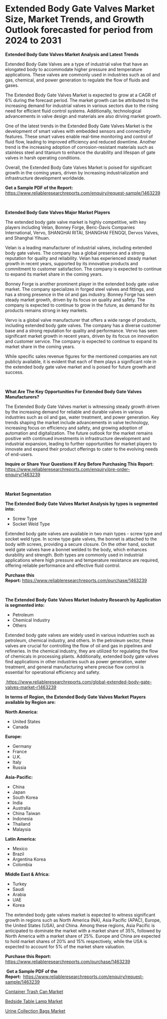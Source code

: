 <p><h1>Extended Body Gate Valves Market Size, Market Trends, and Growth Outlook forecasted for period from 2024 to 2031</h1></p><p><strong>Extended Body Gate Valves Market Analysis and Latest Trends</strong></p>
<p><p>Extended Body Gate Valves are a type of industrial valve that have an elongated body to accommodate higher pressure and temperature applications. These valves are commonly used in industries such as oil and gas, chemical, and power generation to regulate the flow of fluids and gases.</p><p>The Extended Body Gate Valves Market is expected to grow at a CAGR of 6% during the forecast period. The market growth can be attributed to the increasing demand for industrial valves in various sectors due to the rising need for efficient fluid control systems. Additionally, technological advancements in valve design and materials are also driving market growth.</p><p>One of the latest trends in the Extended Body Gate Valves Market is the development of smart valves with embedded sensors and connectivity features. These smart valves enable real-time monitoring and control of fluid flow, leading to improved efficiency and reduced downtime. Another trend is the increasing adoption of corrosion-resistant materials such as stainless steel and titanium to enhance the durability and lifespan of gate valves in harsh operating conditions.</p><p>Overall, the Extended Body Gate Valves Market is poised for significant growth in the coming years, driven by increasing industrialization and infrastructure development worldwide.</p></p>
<p><strong>Get a Sample PDF of the Report:&nbsp;</strong> <a href="https://www.reliableresearchreports.com/enquiry/request-sample/1463239">https://www.reliableresearchreports.com/enquiry/request-sample/1463239</a></p>
<p>&nbsp;</p>
<p><strong>Extended Body Gate Valves Major Market Players</strong></p>
<p><p>The extended body gate valve market is highly competitive, with key players including Velan, Bonney Forge, Beric-Davis Companies International, Vervo, SHANGHAI RITAI, SHANGHAI FENGQI, Dervos Valves, and Shanghai Yihuan.</p><p>Velan is a leading manufacturer of industrial valves, including extended body gate valves. The company has a global presence and a strong reputation for quality and reliability. Velan has experienced steady market growth in recent years, supported by its innovative products and commitment to customer satisfaction. The company is expected to continue to expand its market share in the coming years.</p><p>Bonney Forge is another prominent player in the extended body gate valve market. The company specializes in forged steel valves and fittings, and has a strong presence in the oil and gas industry. Bonney Forge has seen steady market growth, driven by its focus on quality and safety. The company is expected to continue to grow in the future, as demand for its products remains strong in key markets.</p><p>Vervo is a global valve manufacturer that offers a wide range of products, including extended body gate valves. The company has a diverse customer base and a strong reputation for quality and performance. Vervo has seen significant market growth in recent years, driven by its focus on innovation and customer service. The company is expected to continue to expand its market share in the coming years.</p><p>While specific sales revenue figures for the mentioned companies are not publicly available, it is evident that each of them plays a significant role in the extended body gate valve market and is poised for future growth and success.</p></p>
<p>&nbsp;</p>
<p><strong>What Are The Key Opportunities For Extended Body Gate Valves Manufacturers?</strong></p>
<p><p>The Extended Body Gate Valves market is witnessing steady growth driven by the increasing demand for reliable and durable valves in various industries such as oil and gas, water treatment, and power generation. Key trends shaping the market include advancements in valve technology, increasing focus on efficiency and safety, and growing adoption of automation and digitalization. The future outlook for the market remains positive with continued investments in infrastructure development and industrial expansion, leading to further opportunities for market players to innovate and expand their product offerings to cater to the evolving needs of end-users.</p></p>
<p><strong>Inquire or Share Your Questions If Any Before Purchasing This Report:</strong> <a href="https://www.reliableresearchreports.com/enquiry/pre-order-enquiry/1463239">https://www.reliableresearchreports.com/enquiry/pre-order-enquiry/1463239</a></p>
<p>&nbsp;</p>
<p><strong>Market Segmentation</strong></p>
<p><strong>The Extended Body Gate Valves Market Analysis by types is segmented into:</strong></p>
<p><ul><li>Screw Type</li><li>Socket Weld Type</li></ul></p>
<p><p>Extended body gate valves are available in two main types - screw type and socket weld type. In screw type gate valves, the bonnet is attached to the body with screws, providing a secure closure. On the other hand, socket weld gate valves have a bonnet welded to the body, which enhances durability and strength. Both types are commonly used in industrial applications where high pressure and temperature resistance are required, offering reliable performance and effective fluid control.</p></p>
<p><strong>Purchase this Report:&nbsp;</strong><a href="https://www.reliableresearchreports.com/purchase/1463239">https://www.reliableresearchreports.com/purchase/1463239</a></p>
<p>&nbsp;</p>
<p><strong>The Extended Body Gate Valves Market Industry Research by Application is segmented into:</strong></p>
<p><ul><li>Petroleum</li><li>Chemical Industry</li><li>Others</li></ul></p>
<p><p>Extended body gate valves are widely used in various industries such as petroleum, chemical industry, and others. In the petroleum sector, these valves are crucial for controlling the flow of oil and gas in pipelines and refineries. In the chemical industry, they are utilized for regulating the flow of chemicals in processing plants. Additionally, extended body gate valves find applications in other industries such as power generation, water treatment, and general manufacturing where precise flow control is essential for operational efficiency and safety.</p></p>
<p><a href="https://www.reliableresearchreports.com/global-extended-body-gate-valves-market-r1463239">&nbsp;https://www.reliableresearchreports.com/global-extended-body-gate-valves-market-r1463239</a></p>
<p><strong>In terms of Region, the Extended Body Gate Valves Market Players available by Region are:</strong></p>
<p>
    <p> <strong> North America: </strong>
        <ul>
            <li>United States</li>
            <li>Canada</li>
        </ul>
        </p> 
    <p> <strong> Europe: </strong>
        <ul>
            <li>Germany</li>
            <li>France</li>
            <li>U.K.</li>
            <li>Italy</li>
            <li>Russia</li>
        </ul>
        </p> 
    <p> <strong> Asia-Pacific: </strong>
        <ul>
            <li>China</li>
            <li>Japan</li>
            <li>South Korea</li>
            <li>India</li>
            <li>Australia</li>
            <li>China Taiwan</li>
            <li>Indonesia</li>
            <li>Thailand</li>
            <li>Malaysia</li>
        </ul>
        </p> 
    <p> <strong> Latin America: </strong>
        <ul>
            <li>Mexico</li>
            <li>Brazil</li>
            <li>Argentina Korea</li>
            <li>Colombia</li>
        </ul>
        </p> 
    <p> <strong> Middle East & Africa: </strong>
        <ul>
            <li>Turkey</li>
            <li>Saudi</li>
            <li>Arabia</li>
            <li>UAE</li>
            <li>Korea</li>
        </ul>
    </p>
    </p>
<p><p>The extended body gate valves market is expected to witness significant growth in regions such as North America (NA), Asia Pacific (APAC), Europe, the United States (USA), and China. Among these regions, Asia Pacific is anticipated to dominate the market with a market share of 35%, followed by North America with a market share of 25%. Europe and China are expected to hold market shares of 20% and 15% respectively, while the USA is expected to account for 5% of the market share valuation.</p></p>
<p><strong>Purchase this Report: </strong><a href="https://www.reliableresearchreports.com/purchase/1463239">https://www.reliableresearchreports.com/purchase/1463239</a></p>
<p>&nbsp;<strong>Get a Sample PDF of the Report:&nbsp;&nbsp;</strong><a href="https://www.reliableresearchreports.com/enquiry/request-sample/1463239">https://www.reliableresearchreports.com/enquiry/request-sample/1463239</a></p>
<p><strong></strong></p>
<p><p><a href="https://www.linkedin.com/pulse/container-trash-can-market-size-trends-complete-industry-dhplc?trackingId=ecx92hHkfIxJsQc7HL0aSQ%3D%3D">Container Trash Can Market</a></p><p><a href="https://www.linkedin.com/pulse/bedside-table-lampnbspmarket-focuses-market-share-size-projected-qnszc?trackingId=%2Bnm7yi0yO%2B5tWP4JSAbwkg%3D%3D">Bedside Table Lamp Market</a></p><p><a href="https://www.linkedin.com/pulse/urine-collection-bags-market-insight-trends-growth-forecasted-72aic?trackingId=AVocwqtGKfGOOUXDty9qEQ%3D%3D">Urine Collection Bags Market</a></p></p>
